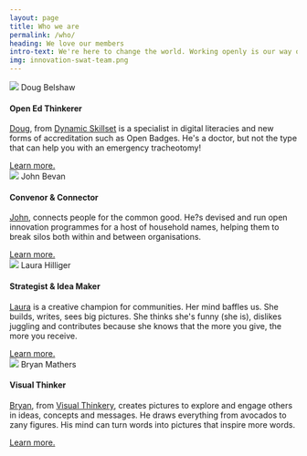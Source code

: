 ```yaml
---
layout: page
title: Who we are
permalink: /who/
heading: We love our members
intro-text: We're here to change the world. Working openly is our way of doing that - moving people and organisations from ordinary to extraordinary. We are thinkers and writers, philosophers and makers. We're technologists, philanthropists and community-minded folks. We are open and engaged, get to know us. We're friendly too :) 
img: innovation-swat-team.png
---
```


<div class="row">
    <div class="col s12 m6 l6">
      <div class="card blue lighten-5">
        <div class="card-image" style="width:50%">
          <img src="{{ "/" | relative_url }}assets/images/members/doug.jpg">
          <span class="card-title">Doug Belshaw</span>
        </div>
        <div class="card-content">
	        <h4>Open Ed Thinkerer</h4>
			<p><a href="http://twitter.com/dajbelshaw">Doug</a>, from <a href="http://dynamicskillset.com">Dynamic Skillset</a> is a specialist in digital literacies and new forms of accreditation such as Open Badges. He's a doctor, but not the type that can help you with an emergency tracheotomy!</p>
		</div>
        <div class="card-action">
			<a href="http://dougbelshaw.com">Learn more.</a>
		</div>
      </div>
    </div>
    <div class="col s12 m6 l6">
      <div class="card blue lighten-5">
        <div class="card-image" style="width:50%">
          <img src="{{ "/" | relative_url }}assets/images/members/john.jpg">
          <span class="card-title">John Bevan</span>
        </div>
        <div class="card-content">
	        <h4>Convenor &amp; Connector</h4>
			<p><a href="http://twitter.com/bevangelist">John</a>, connects people for the common good. He?s devised and run open innovation programmes for a host of household names, helping them to break silos both within and between organisations.</p>
		</div>
        <div class="card-action">
			<a href="http://bevangelist.uk">Learn more.</a>
		</div>
      </div>
    </div>
</div>


<div class="row">
    <div class="col s12 m6 l6">
      <div class="card blue lighten-5">
        <div class="card-image" style="width:50%">
          <img src="{{ "/" | relative_url }}assets/images/members/laura.jpg">
          <span class="card-title">Laura Hilliger</span>
        </div>
        <div class="card-content">
	        <h4>Strategist &amp; Idea Maker</h4>
			<p><a href="http://twitter.com/epilepticrabbit">Laura</a> is a creative champion for communities. Her mind baffles us. She builds, writes, sees big pictures. She thinks she's funny (she is), dislikes juggling and contributes because she knows that the more you give, the more you receive.</p>
		</div>
        <div class="card-action">
			<a href="http://laurahilliger.com">Learn more.</a>
		</div>
      </div>
    </div>
    <div class="col s12 m6 l6">
      <div class="card blue lighten-5">
        <div class="card-image" style="width:50%">
          <img src="{{ "/" | relative_url }}assets/images/members/bryan.jpeg">
          <span class="card-title">Bryan Mathers</span>
        </div>
        <div class="card-content">
	        <h4>Visual Thinker</h4>
			<p><a href="http://twitter.com/bryanmmathers">Bryan</a>, from <a href="http://visualthinkery.com">Visual Thinkery</a>, creates pictures to explore and engage others in ideas, concepts and messages. He draws everything from avocados to zany figures. His mind can turn words into pictures that inspire more words. </p>
		</div>
        <div class="card-action">
			<a href="http://visualthinkery.com">Learn more.</a>
		</div>
      </div>
    </div>
</div>
